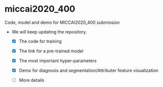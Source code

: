 # miccai2020_400
Code, model and demo for MICCAI2020_400 submission

* We will keep updating the repository.


    - [x] The code for training
    
    - [x] The link for a pre-trained model 
    
    - [x] The most important hyper-parameters
    
    - [x] Demo for diagnosis and segmentation/Attributer feature visualization

    - [ ] More details
